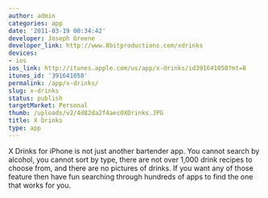 ```yaml
---
author: admin
categories: app
date: '2011-03-19 00:34:42'
developer: Joseph Greene
developer_link: http://www.8bitproductions.com/xdrinks
devices: 
- ios
ios_link: http://itunes.apple.com/us/app/x-drinks/id391641058?mt=8
itunes_id: '391641058'
permalink: /app/x-drinks/
slug: x-drinks
status: publish
targetMarket: Personal
thumb: /uploads/v2/4d82da2f4aec0XDrinks.JPG
title: X Drinks
type: app
---
```


X Drinks for iPhone is not just another bartender app. You cannot search by alcohol, you cannot sort by type, there are not over 1,000 drink recipes to choose from, and there are no pictures of drinks. If you want any of those feature then have fun searching through hundreds of apps to find the one that works for you.
